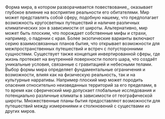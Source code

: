 Форма мира, в котором разворачивается повествование,, оказывает глубокое влияние на восприятие реальности его обитателями. Мир может представлять собой сферу, подобную нашему, что предполагает возможность кругосветных путешествий и наличие различных климатических зон в зависимости от широты. Альтернативно, мир может быть плоским, что порождает собственные мифы и страхи, например, о падении с края. Более экзотические варианты включают серию взаимосвязанных планов бытия, что открывает возможности для межпространственных путешествий и встреч с потусторонними сущностями. Существует также концепция инвертированной сферы, где жизнь протекает на внутренней поверхности полого шара, что создаёт уникальные условия, связанные с гравитацией и небесными телами. Выбор формы мира определяет фундаментальные ограничения и возможности, влияя как на физическую реальность, так и на культурные нарративы. Например плоский мир может породить опасения относительно неизведанных территорий за его пределами, в то время как сферический мир допускает глобальные исследования и потенциально различные климаты в зависимости от географической широты. Множественные планы бытия предоставляют возможности для путешествий между измерениями и столкновений с существами из других миров.